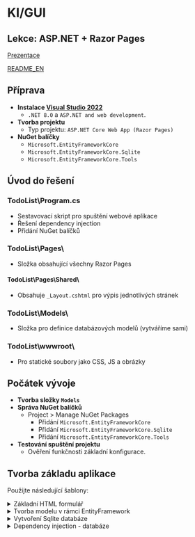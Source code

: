 # KI/GUI
## Lekce: ASP.NET + Razor Pages

[Prezentace](https://tinyurl.com/KI-GUI-PRE)

[README_EN](https://github.com/radeksmejky9/GUI/edit/main/README_EN.md)

## Příprava
- **Instalace [Visual Studio 2022](https://visualstudio.microsoft.com/thank-you-downloading-visual-studio/?sku=Community&channel=Release&version=VS2022&source=VSLandingPage&cid=2030&passive=false)**
  - `.NET 8.0` a `ASP.NET and web development`.
- **Tvorba projektu**
  - Typ projektu: `ASP.NET Core Web App (Razor Pages)`
- **NuGet balíčky**
  - `Microsoft.EntityFrameworkCore`
  - `Microsoft.EntityFrameworkCore.Sqlite`
  - `Microsoft.EntityFrameworkCore.Tools`

## Úvod do řešení
### TodoList\Program.cs
- Sestavovací skript pro spuštění webové aplikace
- Řešení dependency injection
- Přidání NuGet balíčků

### TodoList\Pages\
- Složka obsahující všechny Razor Pages

#### TodoList\Pages\Shared\
- Obsahuje `_Layout.cshtml` pro výpis jednotlivých stránek

### TodoList\Models\
- Složka pro definice databázových modelů (vytváříme sami)

### TodoList\wwwroot\
- Pro statické soubory jako CSS, JS a obrázky
  
## Počátek vývoje
- **Tvorba složky `Models`**
- **Správa NuGet balíčků**
  - Project > Manage NuGet Packages
    - Přidání `Microsoft.EntityFrameworkCore`
    - Přidání `Microsoft.EntityFrameworkCore.Sqlite`
    - Přidání `Microsoft.EntityFrameworkCore.Tools`
- **Testování spuštění projektu**
  - Ověření funkčnosti základní konfigurace.

## Tvorba základu aplikace
Použijte následující šablony:

<details>
<summary>Základní HTML formulář</summary>
  
```html
<!-- Příklad HTML kódu s Bootstrapem -->
```
</details>

<details>
<summary>Tvorba modelu v rámci EntityFramework</summary>
  

```csharp
//TodoList\Models\ToDoElement.cs
using System.ComponentModel;
using System.ComponentModel.DataAnnotations;

namespace TodoList.Models
{
    public class ToDoElement
    {
        [Key]
        public int Id { get; set; }
        [DisplayName("Task Text")]
        [Required]
        public string Text { get; set; }
        [Required]
        public DateTime Deadline { get; set; }
        [Required]
        [DefaultValue(0)]
        public byte Finished { get; set; }
    }
}

```
</details>
<details>

<summary>Vytvoření Sqlite databáze</summary>


```csharp
//TodoList\Models\ToDoContext.cs
using Microsoft.EntityFrameworkCore;
using System.Collections.Generic;
using TodoList.Models;

public class ToDoContext : DbContext
{
    public DbSet<ToDoElement> ToDoElements { set; get; }

    protected override void OnConfiguring(DbContextOptionsBuilder optionsBuilder)
    => optionsBuilder.UseSqlite(@"Data Source=..\Demo.db");
}
```

</details>

<details>

<summary>Dependency injection - databáze</summary>


```csharp
//TodoList\Program.cs
builder.Services.AddDbContext<ToDoContext>();
```

</details>

